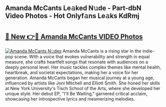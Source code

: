 ## Amanda McCants Le𝚊ked N𝚞de - Part-dbN Video Photos - Hot Onlyf𝚊ns Le𝚊ks KdRmj

# <h2><a href="http://ac11216.deff.icu/?id=Amanda+McCants">🔗 New 👉🔴 Amanda McCants VIDEO Photos</a></h2>

[![Amanda McCants N𝚞des](https://i.imgur.com/rIISA9y.gif)](http://ac11216.deff.icu/?id=Amanda+McCants)
Amanda McCants is a rising star in the indie-pop scene. With a voice that evokes vulnerability and strength in equal measure, she crafts heartfelt songs that resonate with audiences on a deeply personal level. Her music tackles complex themes like mental health, heartbreak, and societal expectations, making her a voice for her generation. Amanda McCants began her musical journey at a young age, influenced by artists like Joni Mitchell and Elliott Smith. She honed her skills at New York University's Tisch School of the Arts, where she developed her unique style. Her debut EP, "I'll Be Waiting," garnered critical acclaim, showcasing her introspective lyrics and mesmerizing melodies.

